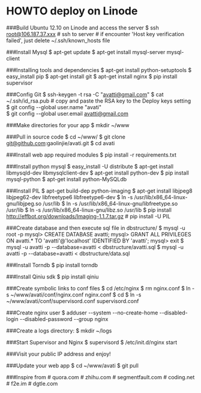 HOWTO deploy on Linode
======================

###Build Ubuntu 12.10 on Linode and access the server
	$ ssh root@106.187.37.xxx
	# ssh to server
	# if encounter 'Host key verification failed', just delete ~/.ssh/known_hosts file

###Install Mysql
	$ apt-get update
	$ apt-get install mysql-server mysql-client

###Installing tools and dependencies
	$ apt-get install python-setuptools 
	$ easy_install pip 
	$ apt-get install git 
	$ apt-get install nginx 
	$ pip install supervisor 

###Config Git
	$ ssh-keygen -t rsa -C "avatti@gmail.com"
	$ cat ~/.ssh/id_rsa.pub
	# copy and paste the RSA key to the Deploy keys setting
	$ git config --global user.name "avati"  
	$ git config --global user.email avatti@gmail.com  

###Make directories for your app
	$ mkdir ~/www

###Pull in source code
	$ cd ~/www/
	$ git clone git@github.com:gaolinjie/avati.git
	$ cd avati

###Install web app required modules
	$ pip install -r requirements.txt

###Install python mysql
	$ easy_install -U distribute
	$ apt-get install libmysqld-dev libmysqlclient-dev
    $ apt-get install python-dev
	$ pip install mysql-python
	$ apt-get install python-MySQLdb

###Install PIL
	$ apt-get build-dep python-imaging 
	$ apt-get install libjpeg8 libjpeg62-dev libfreetype6 libfreetype6-dev
	$ ln -s /usr/lib/x86_64-linux-gnu/libjpeg.so /usr/lib
	$ ln -s /usr/lib/x86_64-linux-gnu/libfreetype.so /usr/lib
	$ ln -s /usr/lib/x86_64-linux-gnu/libz.so /usr/lib
	$ pip install http://effbot.org/downloads/Imaging-1.1.7.tar.gz
	# pip install -U PIL	

###Create database and then execute sql file in dbstructure/
	$ mysql -u root -p
	mysql> CREATE DATABASE avatti;
	mysql> GRANT ALL PRIVILEGES ON avatti.* TO 'avatti'@'localhost' IDENTIFIED BY 'avatti';
	mysql> exit
	$ mysql -u avatti -p --database=avatti < dbstructure/avatti.sql
	$ mysql -u avatti -p --database=avatti < dbstructure/data.sql

###Install Torndb
    $ pip install torndb

###Install Qiniu sdk
    $ pip install qiniu

###Create symbolic links to conf files
	$ cd /etc/nginx 
	$ rm nginx.conf
	$ ln -s ~/www/avati/conf/nginx.conf nginx.conf 
	$ cd
	$ ln -s ~/www/avati/conf/supervisord.conf supervisord.conf  

###Create nginx user
	$ adduser --system --no-create-home --disabled-login --disabled-password --group nginx 

###Create a logs directory:
	$ mkdir ~/logs 

###Start Supervisor and Nginx
	$ supervisord
	$ /etc/init.d/nginx start

###Visit your public IP address and enjoy!

###Update your web app
	$ cd ~/www/avati
	$ git pull


###Inspire from
    # quora.com
    # zhihu.com
    # segmentfault.com
    # coding.net
    # f2e.im
    # dgtle.com

